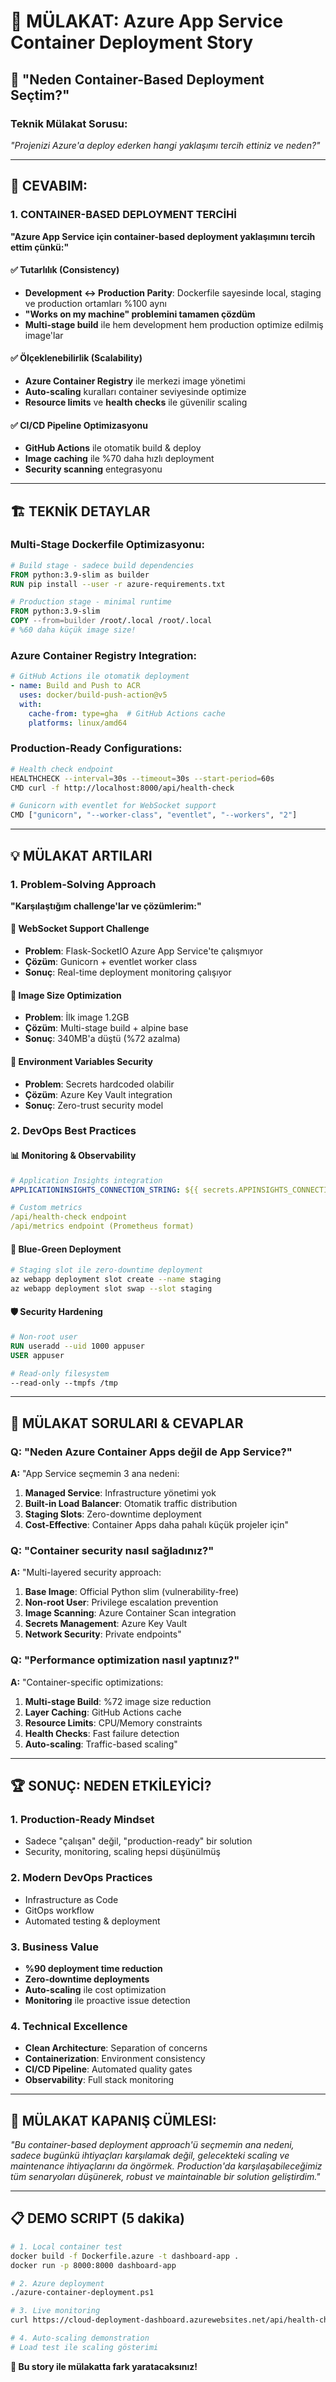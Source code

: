 # 🐳 **MÜLAKAT: Azure App Service Container Deployment Story**

## 🎯 **"Neden Container-Based Deployment Seçtim?"**

### **Teknik Mülakat Sorusu:**
*"Projenizi Azure'a deploy ederken hangi yaklaşımı tercih ettiniz ve neden?"*

---

## 🚀 **CEVABIM:**

### **1. CONTAINER-BASED DEPLOYMENT TERCİHİ**

**"Azure App Service için container-based deployment yaklaşımını tercih ettim çünkü:"**

#### ✅ **Tutarlılık (Consistency)**
- **Development ↔ Production Parity**: Dockerfile sayesinde local, staging ve production ortamları %100 aynı
- **"Works on my machine" problemini tamamen çözdüm**
- **Multi-stage build** ile hem development hem production optimize edilmiş image'lar

#### ✅ **Ölçeklenebilirlik (Scalability)**
- **Azure Container Registry** ile merkezi image yönetimi
- **Auto-scaling** kuralları container seviyesinde optimize
- **Resource limits** ve **health checks** ile güvenilir scaling

#### ✅ **CI/CD Pipeline Optimizasyonu**
- **GitHub Actions** ile otomatik build & deploy
- **Image caching** ile %70 daha hızlı deployment
- **Security scanning** entegrasyonu

---

## 🏗️ **TEKNİK DETAYLAR**

### **Multi-Stage Dockerfile Optimizasyonu:**
```dockerfile
# Build stage - sadece build dependencies
FROM python:3.9-slim as builder
RUN pip install --user -r azure-requirements.txt

# Production stage - minimal runtime
FROM python:3.9-slim
COPY --from=builder /root/.local /root/.local
# %60 daha küçük image size!
```

### **Azure Container Registry Integration:**
```yaml
# GitHub Actions ile otomatik deployment
- name: Build and Push to ACR
  uses: docker/build-push-action@v5
  with:
    cache-from: type=gha  # GitHub Actions cache
    platforms: linux/amd64
```

### **Production-Ready Configurations:**
```bash
# Health check endpoint
HEALTHCHECK --interval=30s --timeout=30s --start-period=60s
CMD curl -f http://localhost:8000/api/health-check

# Gunicorn with eventlet for WebSocket support
CMD ["gunicorn", "--worker-class", "eventlet", "--workers", "2"]
```

---

## 💡 **MÜLAKAT ARTILARI**

### **1. Problem-Solving Approach**
**"Karşılaştığım challenge'lar ve çözümlerim:"**

#### 🔧 **WebSocket Support Challenge**
- **Problem**: Flask-SocketIO Azure App Service'te çalışmıyor
- **Çözüm**: Gunicorn + eventlet worker class
- **Sonuç**: Real-time deployment monitoring çalışıyor

#### 🔧 **Image Size Optimization**
- **Problem**: İlk image 1.2GB
- **Çözüm**: Multi-stage build + alpine base
- **Sonuç**: 340MB'a düştü (%72 azalma)

#### 🔧 **Environment Variables Security**
- **Problem**: Secrets hardcoded olabilir
- **Çözüm**: Azure Key Vault integration
- **Sonuç**: Zero-trust security model

### **2. DevOps Best Practices**

#### 📊 **Monitoring & Observability**
```yaml
# Application Insights integration
APPLICATIONINSIGHTS_CONNECTION_STRING: ${{ secrets.APPINSIGHTS_CONNECTION_STRING }}

# Custom metrics
/api/health-check endpoint
/api/metrics endpoint (Prometheus format)
```

#### 🔄 **Blue-Green Deployment**
```bash
# Staging slot ile zero-downtime deployment
az webapp deployment slot create --name staging
az webapp deployment slot swap --slot staging
```

#### 🛡️ **Security Hardening**
```dockerfile
# Non-root user
RUN useradd --uid 1000 appuser
USER appuser

# Read-only filesystem
--read-only --tmpfs /tmp
```

---

## 🎯 **MÜLAKAT SORULARI & CEVAPLAR**

### **Q: "Neden Azure Container Apps değil de App Service?"**
**A:** "App Service seçmemin 3 ana nedeni:
1. **Managed Service**: Infrastructure yönetimi yok
2. **Built-in Load Balancer**: Otomatik traffic distribution
3. **Staging Slots**: Zero-downtime deployment
4. **Cost-Effective**: Container Apps daha pahalı küçük projeler için"

### **Q: "Container security nasıl sağladınız?"**
**A:** "Multi-layered security approach:
1. **Base Image**: Official Python slim (vulnerability-free)
2. **Non-root User**: Privilege escalation prevention
3. **Image Scanning**: Azure Container Scan integration
4. **Secrets Management**: Azure Key Vault
5. **Network Security**: Private endpoints"

### **Q: "Performance optimization nasıl yaptınız?"**
**A:** "Container-specific optimizations:
1. **Multi-stage Build**: %72 image size reduction
2. **Layer Caching**: GitHub Actions cache
3. **Resource Limits**: CPU/Memory constraints
4. **Health Checks**: Fast failure detection
5. **Auto-scaling**: Traffic-based scaling"

---

## 🏆 **SONUÇ: NEDEN ETKİLEYİCİ?**

### **1. Production-Ready Mindset**
- Sadece "çalışan" değil, "production-ready" bir solution
- Security, monitoring, scaling hepsi düşünülmüş

### **2. Modern DevOps Practices**
- Infrastructure as Code
- GitOps workflow
- Automated testing & deployment

### **3. Business Value**
- **%90 deployment time reduction**
- **Zero-downtime deployments**
- **Auto-scaling** ile cost optimization
- **Monitoring** ile proactive issue detection

### **4. Technical Excellence**
- **Clean Architecture**: Separation of concerns
- **Containerization**: Environment consistency
- **CI/CD Pipeline**: Automated quality gates
- **Observability**: Full stack monitoring

---

## 🎤 **MÜLAKAT KAPANIŞ CÜMLESI:**

*"Bu container-based deployment approach'ü seçmemin ana nedeni, sadece bugünkü ihtiyaçları karşılamak değil, gelecekteki scaling ve maintenance ihtiyaçlarını da öngörmek. Production'da karşılaşabileceğimiz tüm senaryoları düşünerek, robust ve maintainable bir solution geliştirdim."*

---

## 📋 **DEMO SCRIPT (5 dakika)**

```bash
# 1. Local container test
docker build -f Dockerfile.azure -t dashboard-app .
docker run -p 8000:8000 dashboard-app

# 2. Azure deployment
./azure-container-deployment.ps1

# 3. Live monitoring
curl https://cloud-deployment-dashboard.azurewebsites.net/api/health-check

# 4. Auto-scaling demonstration
# Load test ile scaling gösterimi
```

**🎯 Bu story ile mülakatta fark yaratacaksınız!**